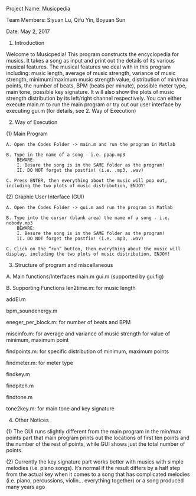 Project Name: Musicpedia 

Team Members: Siyuan Lu, Qifu Yin, Boyuan Sun

Date: May 2, 2017

1. Introduction

Welcome to Musicpedia! This program constructs the encyclopedia for musics.
It takes a song as input and print out the details of its various musical 
features. The musical features we deal with in this program including: 
music length, average of music strength, variance of music strength, 
minimum/maximum music strength value, distribution of min/max points, 
the number of beats, BPM (beats per minute), possible meter type, 
main tone, possible key signature. It will also show the plots of 
music strength distribution by its left/right channel respectively.
You can either execute main.m to run the main program or try out
our user interface by executing gui.m (for details, see 2. Way of Execution)

2. Way of Execution

(1) Main Program

	A. Open the Codes Folder -> main.m and run the program in Matlab
	
	B. Type in the name of a song - i.e. ppap.mp3
		BEWARE:
		I. Besure the song is in the SAME folder as the program!
		II. DO NOT forget the postfix! (i.e. .mp3, .wav)
		
	C. Press ENTER, then everything about the music will pop out,
	including the two plots of music distribution, ENJOY!

(2) Graphic User Interface (GUI)

	A. Open the Codes Folder -> gui.m and run the program in Matlab
	
	B. Type into the cursor (blank area) the name of a song - i.e. nobody.mp3
		BEWARE:
		I. Besure the song is in the SAME folder as the program!
		II. DO NOT forget the postfix! (i.e. .mp3, .wav)
		
	C. Click on the “run” button, then everything about the music will
	display, including the two plots of music distribution, ENJOY!

3. Structure of program and miscellaneous

A. Main functions/Interfaces
main.m
gui.m (supported by gui.fig)

B. Supporting Functions
len2time.m: 
	for music length

addEi.m

bpm_soundenergy.m

eneger_per_block.m:
	for number of beats and BPM

miscinfo.m:
	for average and variance of music strength
	for value of minimum, maximum point

findpoints.m:
	for specific distribution of minimum, maximum points

findmeter.m:
	for meter type

findkey.m

findpitch.m

findtone.m

tone2key.m:
	for main tone and key signature

4. Other Notices

(1) The GUI runs slightly different from the main program in the min/max points
part that main program prints out the locations of first ten points and the 
number of the rest of points, while GUI shows just the total number of points.

(2) Currently the key signature part works better with musics with simple melodies
(i.e. piano songs). It’s normal if the result differs by a half step from the
actual key when it comes to a song that has complicated melodies (i.e. piano, 
percussions, violin… everything together) or a song produced many years ago

